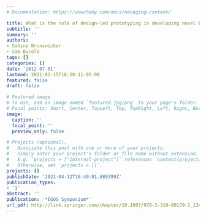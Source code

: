 ```yaml
---
# Documentation: https://wowchemy.com/docs/managing-content/

title: What is the role of design-led prototyping in developing novel business models
subtitle: ''
summary: ''
authors:
- Sabine Brunswicker
- Sam Bucolo
tags: []
categories: []
date: '2012-07-01'
lastmod: 2021-02-15T18:58:11-05:00
featured: false
draft: false

# Featured image
# To use, add an image named `featured.jpg/png` to your page's folder.
# Focal points: Smart, Center, TopLeft, Top, TopRight, Left, Right, BottomLeft, Bottom, BottomRight.
image:
  caption: ''
  focal_point: ''
  preview_only: false

# Projects (optional).
#   Associate this post with one or more of your projects.
#   Simply enter your project's folder or file name without extension.
#   E.g. `projects = ["internal-project"]` references `content/project/deep-learning/index.md`.
#   Otherwise, set `projects = []`.
projects: []
publishDate: '2021-04-12T16:49:01.689399Z'
publication_types:
- '1'
abstract: ''
publication: '*EGOS Symposium*'
url_pdf: http://link.springer.com/chapter/10.1007/978-3-319-00179-1_13#page-1
---
```

